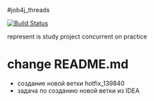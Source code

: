 #job4j_threads

[![Build Status](https://travis-ci.com/WindzR/job4j_threads.svg?branch=master)](https://travis-ci.com/WindzR/job4j_threads)

represent is study project concurrent on practice 

# change README.md

* создание новой ветки hotfix_139840
* задача по созданию новой ветки из IDEA